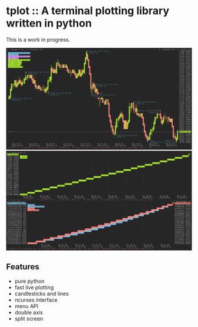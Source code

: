 # tplot :: A terminal plotting library written in python

This is a work in progress.  

![screenshot.png](screenshot.png)
![screenshot2.png](screenshot2.png)

## Features
- pure python
- fast live plotting
- candlesticks and lines
- ncurses interface
- menu API
- double axis
- split screen
